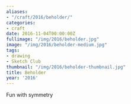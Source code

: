 ```yaml
---
aliases:
- "/craft/2016/beholder/"
categories:
- craft
date: 2016-11-04T00:00:00Z
fullimage: "/img/2016/beholder.jpg"
image: "/img/2016/beholder-medium.jpg"
tags:
- drawing
- Sketch Club
thumbnail: "/img/2016/beholder-thumbnail.jpg"
title: Beholder
year: '2016'
---
```

Fun with symmetry
